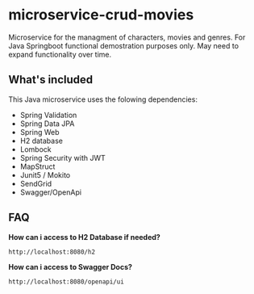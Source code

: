 # microservice-crud-movies
Microservice for the managment of characters, movies and genres. 
For Java Springboot functional demostration purposes only. May need to expand functionality over time.

## What's included
This Java microservice uses the folowing dependencies:
- Spring Validation
- Spring Data JPA
- Spring Web
- H2 database
- Lombock
- Spring Security with JWT
- MapStruct
- Junit5 / Mokito
- SendGrid
- Swagger/OpenApi

## FAQ
**How can i access to H2 Database if needed?**

  ``http://localhost:8080/h2``
  
  **How can i access to Swagger Docs?**
  
  ``http://localhost:8080/openapi/ui``
